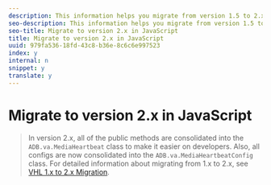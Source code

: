 ```yaml
---
description: This information helps you migrate from version 1.5 to 2.x of the JavaScript library.
seo-description: This information helps you migrate from version 1.5 to 2.x of the JavaScript library.
seo-title: Migrate to version 2.x in JavaScript
title: Migrate to version 2.x in JavaScript
uuid: 979fa536-18fd-43c8-b36e-8c6c6e997523
index: y
internal: n
snippet: y
translate: y
---
```


# Migrate to version 2.x in JavaScript


>In version 2.x, all of the public methods are consolidated into the `ADB.va.MediaHeartbeat` class to make it easier on developers. Also, all configs are now consolidated into the `ADB.va.MediaHeartbeatConfig` class. 
>For detailed information about migrating from 1.x to 2.x, see [VHL 1.x to 2.x Migration](https://marketing.adobe.com/resources/help/en_US/sc/appmeasurement/hbvideo/c_vhl_mig_1x_to_2x.html). 
